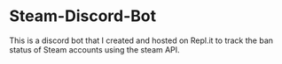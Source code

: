 # Steam-Discord-Bot
This is a discord bot that I created and hosted on Repl.it to track the ban status of Steam accounts using the steam API.
